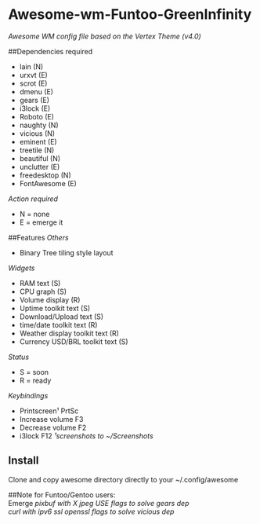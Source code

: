 # Awesome-wm-Funtoo-GreenInfinity
_Awesome WM config file based on the Vertex Theme (v4.0)_

##Dependencies required 
- lain        (N) 
- urxvt       (E) 
- scrot       (E) 
- dmenu       (E) 
- gears       (E) 
- i3lock      (E) 
- Roboto      (E) 
- naughty     (N) 
- vicious     (N) 
- eminent     (E) 
- treetile    (N) 
- beautiful   (N) 
- unclutter   (E) 
- freedesktop (N) 
- FontAwesome (E) 

_Action required_ 
- N = none 
- E = emerge it 

##Features
_Others_
- Binary Tree tiling style layout 

_Widgets_ 
- RAM text                      (S) 
- CPU graph                     (S) 
- Volume display                (R) 
- Uptime toolkit text           (S) 
- Download/Upload text          (S) 
- time/date toolkit text        (R) 
- Weather display toolkit text  (R) 
- Currency USD/BRL toolkit text (S) 

_Status_ 
- S = soon 
- R = ready 

_Keybindings_ 
- Printscreen¹ PrtSc 
- Increase volume F3 
- Decrease volume F2 
- i3lock F12 
_¹screenshots to ~/Screenshots_  

## Install
Clone and copy awesome directory directly to your ~/.config/awesome  

##Note for Funtoo/Gentoo users:  
Emerge
_pixbuf with X jpeg USE flags to solve gears dep_  
_curl with ipv6 ssl openssl flags to solve vicious dep_  
